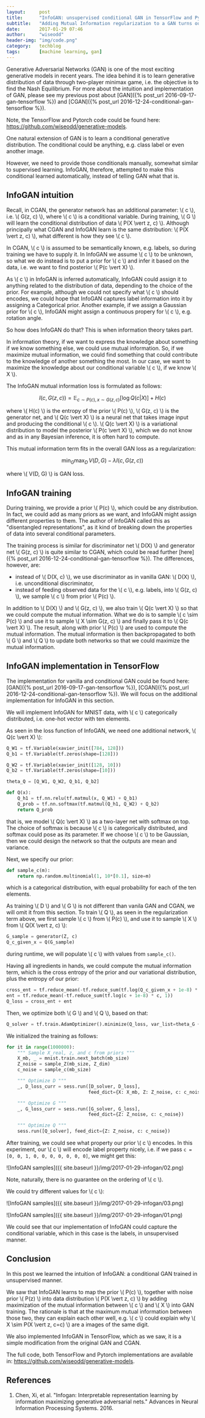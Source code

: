 ```yaml
---
layout:     post
title:      "InfoGAN: unsupervised conditional GAN in TensorFlow and Pytorch"
subtitle:   "Adding Mutual Information regularization to a GAN turns out gives us a very nice effect: learning data representation and its properties in unsupervised manner."
date:       2017-01-29 07:46
author:     "wiseodd"
header-img: "img/code.png"
category:   techblog
tags:       [machine learning, gan]
---
```


Generative Adversarial Networks (GAN) is one of the most exciting generative models in recent years. The idea behind it is to learn generative distribution of data through two-player minimax game, i.e. the objective is to find the Nash Equilibrium. For more about the intuition and implementation of GAN, please see my previous post about [GAN]({% post_url 2016-09-17-gan-tensorflow %}) and [CGAN]({% post_url 2016-12-24-conditional-gan-tensorflow %}).

Note, the TensorFlow and Pytorch code could be found here: <https://github.com/wiseodd/generative-models>.

One natural extension of GAN is to learn a conditional generative distribution. The conditional could be anything, e.g. class label or even another image.

However, we need to provide those conditionals manually, somewhat similar to supervised learning. InfoGAN, therefore, attempted to make this conditional learned automatically, instead of telling GAN what that is.


<h2 class="section-heading">InfoGAN intuition</h2>

Recall, in CGAN, the generator network has an additional parameter: \\( c \\), i.e. \\( G(z, c) \\), where \\( c \\) is a conditional variable. During training, \\( G \\) will learn the conditional distribution of data \\( P(X \vert z, c) \\). Although principally what CGAN and InfoGAN learn is the same distribution: \\( P(X \vert z, c) \\), what different is how they see \\( c \\).

In CGAN, \\( c \\) is assumed to be semantically known, e.g. labels, so during training we have to supply it. In InfoGAN we assume \\( c \\) to be unknown, so what we do instead is to put a prior for \\( c \\) and infer it based on the data, i.e. we want to find posterior \\( P(c \vert X) \\).

As \\( c \\) in InfoGAN is inferred automatically, InfoGAN could assign it to anything related to the distribution of data, depending to the choice of the prior. For example, although we could not specify what \\( c \\) should encodes, we could hope that InfoGAN captures label information into it by assigning a Categorical prior. Another example, if we assign a Gaussian prior for \\( c \\), InfoGAN might assign a continuous propery for \\( c \\), e.g. rotation angle.

So how does InfoGAN do that? This is when information theory takes part.

In information theory, if we want to express the knowledge about something if we know something else, we could use mutual information. So, if we maximize mutual information, we could find something that could contribute to the knowledge of another something the most. In our case, we want to maximize the knowledge about our conditional variable \\( c \\), if we know \\( X \\).

The InfoGAN mutual information loss is formulated as follows:

$$ I(c, G(z, c)) = \mathbb{E}_{c \sim P(c), x \sim G(z, c)} \left[ \log Q(c \vert X) \right] + H(c) $$

where \\( H(c) \\) is the entropy of the prior \\( P(c) \\), \\( G(z, c) \\) is the generator net, and \\( Q(c \vert X) \\) is a neural net that takes image input and producing the conditional \\( c \\). \\( Q(c \vert X) \\) is a variational distribution to model the posterior \\( P(c \vert X) \\), which we do not know and as in any Bayesian inference, it is often hard to compute.

This mutual information term fits in the overall GAN loss as a regularization:

$$ \min_{G} \max_{D} \, V(D, G) - \lambda I(c, G(z, c)) $$

where \\( V(D, G) \\) is GAN loss.


<h2 class="section-heading">InfoGAN training</h2>

During training, we provide a prior \\( P(c) \\), which could be any distribution. In fact, we could add as many priors as we want, and InfoGAN might assign different properties to them. The author of InfoGAN called this as "disentangled representations", as it kind of breaking down the properties of data into several conditional parameters.

The training process is similar for discriminator net \\( D(X) \\) and generator net \\( G(z, c) \\) is quite similar to CGAN, which could be read further [here]({% post_url 2016-12-24-conditional-gan-tensorflow %}). The differences, however, are:

* instead of \\( D(X, c) \\), we use discriminator as in vanilla GAN: \\( D(X) \\), i.e. unconditional discriminator,
* instead of feeding observed data for the \\( c \\), e.g. labels, into \\( G(z, c) \\), we sample \\( c \\) from prior \\( P(c) \\).

In addition to \\( D(X) \\) and \\( G(z, c) \\), we also train \\( Q(c \vert X) \\) so that we could compute the mutual information. What we do is to sample \\( c \sim P(c) \\) and use it to sample \\( X \sim G(z, c) \\) and finally pass it to \\( Q(c \vert X) \\). The result, along with prior \\( P(c) \\) are used to compute the mutual information. The mutual information is then backpropagated to both \\( G \\) and \\( Q \\) to update both networks so that we could maximize the mutual information.


<h2 class="section-heading">InfoGAN implementation in TensorFlow</h2>

The implementation for vanilla and conditional GAN could be found here: [GAN]({% post_url 2016-09-17-gan-tensorflow %}), [CGAN]({% post_url 2016-12-24-conditional-gan-tensorflow %}). We will focus on the additional implementation for InfoGAN in this section.

We will implement InfoGAN for MNIST data, with \\( c \\) categorically distributed, i.e. one-hot vector with ten elements.

As seen in the loss function of InfoGAN, we need one additional network, \\( Q(c \vert X) \\):

``` python
Q_W1 = tf.Variable(xavier_init([784, 128]))
Q_b1 = tf.Variable(tf.zeros(shape=[128]))

Q_W2 = tf.Variable(xavier_init([128, 10]))
Q_b2 = tf.Variable(tf.zeros(shape=[10]))

theta_Q = [Q_W1, Q_W2, Q_b1, Q_b2]

def Q(x):
    Q_h1 = tf.nn.relu(tf.matmul(x, Q_W1) + Q_b1)
    Q_prob = tf.nn.softmax(tf.matmul(Q_h1, Q_W2) + Q_b2)
    return Q_prob
```

that is, we model \\( Q(c \vert X) \\) as a two-layer net with softmax on top. The choice of softmax is because \\( c \\) is categorically distributed, and softmax could pose as its parameter. If we choose \\( c \\) to be Gaussian, then we could design the network so that the outputs are mean and variance.

Next, we specify our prior:

``` python
def sample_c(m):
    return np.random.multinomial(1, 10*[0.1], size=m)
```

which is a categorical distribution, with equal probability for each of the ten elements.

As training \\( D \\) and \\( G \\) is not different than vanila GAN and CGAN, we will omit it from this section. To train \\( Q \\), as seen in the regularization term above, we first sample \\( c \\) from \\( P(c) \\), and use it to sample \\( X \\) from \\( Q(X \vert z, c) \\):

``` python
G_sample = generator(Z, c)
Q_c_given_x = Q(G_sample)
```

during runtime, we will populate \\( c \\) with values from `sample_c()`.

Having all ingredients in hands, we could compute the mutual information term, which is the cross entropy of the prior and our variational distribution, plus the entropy of our prior:

``` python
cross_ent = tf.reduce_mean(-tf.reduce_sum(tf.log(Q_c_given_x + 1e-8) * c, 1))
ent = tf.reduce_mean(-tf.reduce_sum(tf.log(c + 1e-8) * c, 1))
Q_loss = cross_ent + ent
```

Then, we optimize both \\( G \\) and \\( Q \\), based on that:

``` python
Q_solver = tf.train.AdamOptimizer().minimize(Q_loss, var_list=theta_G + theta_Q)
```

We initialized the training as follows:

``` python
for it in range(1000000):
    """ Sample X_real, z, and c from priors """
    X_mb, _ = mnist.train.next_batch(mb_size)
    Z_noise = sample_Z(mb_size, Z_dim)
    c_noise = sample_c(mb_size)

    """ Optimize D """
    _, D_loss_curr = sess.run([D_solver, D_loss],
                              feed_dict={X: X_mb, Z: Z_noise, c: c_noise})

    """ Optimize G """
    _, G_loss_curr = sess.run([G_solver, G_loss],
                              feed_dict={Z: Z_noise, c: c_noise})

    """ Optimize Q """
    sess.run([Q_solver], feed_dict={Z: Z_noise, c: c_noise})
```

After training, we could see what property our prior \\( c \\) encodes. In this experiment, our \\( c \\) will encode label property nicely, i.e. if we pass `c = [0, 0, 1, 0, 0, 0, 0, 0, 0, 0]`, we might get this:

![InfoGAN samples]({{ site.baseurl }}/img/2017-01-29-infogan/02.png)

Note, naturally, there is no guarantee on the ordering of \\( c \\).

We could try different values for \\( c \\):

![InfoGAN samples]({{ site.baseurl }}/img/2017-01-29-infogan/03.png)

![InfoGAN samples]({{ site.baseurl }}/img/2017-01-29-infogan/01.png)

We could see that our implementation of InfoGAN could capture the conditional variable, which in this case is the labels, in unsupervised manner.


<h2 class="section-heading">Conclusion</h2>

In this post we learned the intuition of InfoGAN: a conditional GAN trained in unsupervised manner.

We saw that InfoGAN learns to map the prior \\( P(c) \\), together with noise prior \\( P(z) \\) into data distribution \\( P(X \vert z, c) \\) by adding maximization of the mutual information between \\( c \\) and \\( X \\) into GAN training. The rationale is that at the maximum mutual information between those two, they can explain each other well, e.g. \\( c \\) could explain why \\( X \sim P(X \vert z, c=c) \\) are a images of the same digit.

We also implemented InfoGAN in TensorFlow, which as we saw, it is a simple modification from the original GAN and CGAN.

The full code, both TensorFlow and Pytorch implementations are available in: <https://github.com/wiseodd/generative-models>.


<h2 class="section-heading">References</h2>

1. Chen, Xi, et al. "Infogan: Interpretable representation learning by information maximizing generative adversarial nets." Advances in Neural Information Processing Systems. 2016.
